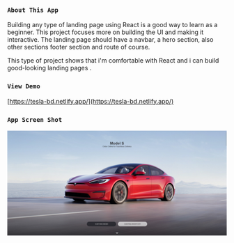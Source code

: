 ### `About This App`

Building any type of landing page using React is a good way to learn as a beginner. This project focuses more on building the UI and making it interactive. The landing page should have a navbar, a hero section, also other sections footer section and route of course.

This type of project shows that i'm comfortable with React and i can build good-looking landing pages .

### `View Demo`

[https://tesla-bd.netlify.app/](https://tesla-bd.netlify.app/)


### `App Screen Shot`
![Screenshot](./appss.png)